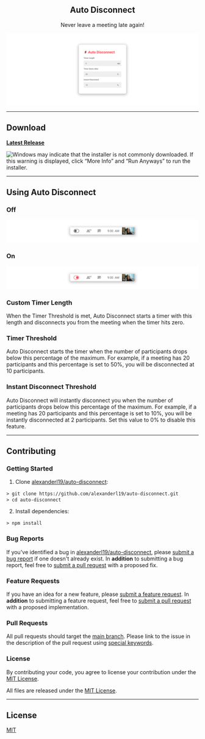 <div>
    <h2 align="center">Auto Disconnect</h2>
    <p align="center">Never leave a meeting late again!</p>
</div>

![Screenshot One](images/ScreenshotOne.png)

---

## Download

**[Latest Release](https://github.com/quilllol/quill-app/releases/latest)**

<img src="images/WindowsWarning.png" alt="Windows may indicate that the installer is not commonly downloaded.
If this warning is displayed, click “More Info” and “Run Anyways” to run the installer." width="500">

---

## Using Auto Disconnect

### Off

![Screenshot Off](images/ScreenshotTwo.png)

### On

![Screenshot On](images/ScreenshotThree.png)

### Custom Timer Length

When the Timer Threshold is met, Auto Disconnect starts a timer with this length and disconnects you from the meeting when the timer hits zero.

### Timer Threshold

Auto Disconnect starts the timer when the number of participants drops below this percentage of the maximum. For example, if a meeting has 20 participants and this percentage is set to 50%, you will be disconnected at 10 participants.

### Instant Disconnect Threshold

Auto Disconnect will instantly disconnect you when the number of participants drops below this percentage of the maximum. For example, if a meeting has 20 participants and this percentage is set to 10%, you will be instantly disconnected at 2 participants. Set this value to 0% to disable this feature.

---

## Contributing

### Getting Started

1. Clone [alexanderl19/auto-disconnect](https://github.com/alexanderl19/auto-disconnect):

```shell
> git clone https://github.com/alexanderl19/auto-disconnect.git
> cd auto-disconnect
```

2. Install dependencies:

```shell
> npm install
```

### Bug Reports

If you've identified a bug in [alexanderl19/auto-disconnect](https://github.com/alexanderl19/auto-disconnect), please [submit a bug report](https://github.com/alexanderl19/auto-disconnect/issues/new) if one doesn't already exist.
In **addition** to submitting a bug report, feel free to [submit a pull request](#pull-requests) with a proposed fix.

### Feature Requests

If you have an idea for a new feature, please [submit a feature request](https://github.com/alexanderl19/auto-disconnect/issues/new).
In **addition** to submitting a feature request, feel free to [submit a pull request](#pull-requests) with a proposed implementation.

### <a name="pull-requests"></a> Pull Requests

All pull requests should target the [main branch](https://github.com/alexanderl19/auto-disconnect/tree/main). Please link to the issue in the description of the pull request using [special keywords](https://docs.github.com/en/github/managing-your-work-on-github/linking-a-pull-request-to-an-issue).

### License

By contributing your code, you agree to license your contribution under the [MIT License](LICENSE).

All files are released under the [MIT License](LICENSE).

---

## License

[MIT](LICENSE)
